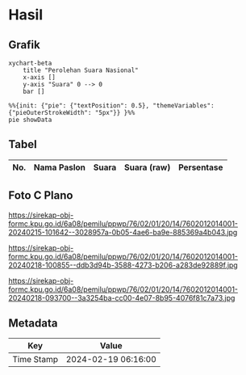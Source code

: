 # Hasil

## Grafik

```mermaid
xychart-beta
    title "Perolehan Suara Nasional"
    x-axis []
    y-axis "Suara" 0 --> 0
    bar []
```

```mermaid
%%{init: {"pie": {"textPosition": 0.5}, "themeVariables": {"pieOuterStrokeWidth": "5px"}} }%%
pie showData
```

## Tabel

| No. | Nama Paslon | Suara | Suara (raw) | Persentase |
|:--- |:----------- | -----:| -----------:| ----------:|


[p-1]: https://github.com/gigit-pemilu/pemilu-2024/blob/main/pilpres/hitung-suara/sub/76-sulawesi-barat/sub/02-mamuju/sub/01-mamuju/sub/2014-batu-pannu/sub/001-tps/sub/paslon-1.txt
[p-2]: https://github.com/gigit-pemilu/pemilu-2024/blob/main/pilpres/hitung-suara/sub/76-sulawesi-barat/sub/02-mamuju/sub/01-mamuju/sub/2014-batu-pannu/sub/001-tps/sub/paslon-2.txt
[p-3]: https://github.com/gigit-pemilu/pemilu-2024/blob/main/pilpres/hitung-suara/sub/76-sulawesi-barat/sub/02-mamuju/sub/01-mamuju/sub/2014-batu-pannu/sub/001-tps/sub/paslon-3.txt

## Foto C Plano

https://sirekap-obj-formc.kpu.go.id/6a08/pemilu/ppwp/76/02/01/20/14/7602012014001-20240215-101642--3028957a-0b05-4ae6-ba9e-885369a4b043.jpg

https://sirekap-obj-formc.kpu.go.id/6a08/pemilu/ppwp/76/02/01/20/14/7602012014001-20240218-100855--ddb3d94b-3588-4273-b206-a283de92889f.jpg

https://sirekap-obj-formc.kpu.go.id/6a08/pemilu/ppwp/76/02/01/20/14/7602012014001-20240218-093700--3a3254ba-cc00-4e07-8b95-4076f81c7a73.jpg


## Metadata

| Key        | Value               |
| ---------- | ------------------- |
| Time Stamp | 2024-02-19 06:16:00 |



